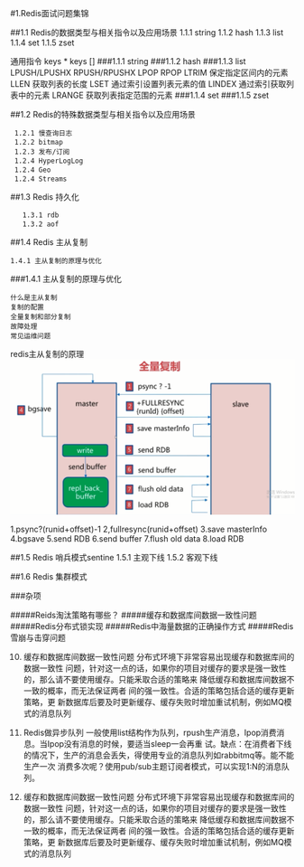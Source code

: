 #1.Redis面试问题集锦

##1.1 Redis的数据类型与相关指令以及应用场景
        1.1.1  string
        1.1.2  hash
        1.1.3  list
        1.1.4  set
        1.1.5  zset
 
通用指令
 keys *
 keys []
###1.1.1  string
###1.1.2  hash
###1.1.3  list
    LPUSH/LPUSHX
    RPUSH/RPUSHX
    LPOP
    RPOP
    LTRIM  保定指定区间内的元素
    LLEN   获取列表的长度
    LSET   通过索引设置列表元素的值
    LINDEX 通过索引获取列表中的元素
    LRANGE 获取列表指定范围的元素
###1.1.4  set
###1.1.5  zset
  

##1.2 Redis的特殊数据类型与相关指令以及应用场景
    
     1.2.1 慢查询日志   
     1.2.2 bitmap   
     1.2.3 发布/订阅   
     1.2.4 HyperLogLog   
     1.2.4 Geo   
     1.2.4 Streams
     
##1.3 Redis 持久化
    
       1.3.1 rdb   
       1.3.2 aof   
       
##1.4 Redis 主从复制

    1.4.1 主从复制的原理与优化
 
###1.4.1 主从复制的原理与优化
    
    什么是主从复制
    复制的配置
    全量复制和部分复制
    故障处理
    常见运维问题  
 
redis主从复制的原理   
![](.Redis面试问题集锦_images/d61b72c3.png)
  
1.psync?(runid+offset)-1
2,fullresync(runid+offset)
3.save masterInfo
4.bgsave
5.send RDB
6.send buffer
7.flush old data
8.load RDB
 
##1.5 Redis 哨兵模式sentine
    1.5.1 主观下线
    1.5.2 客观下线

##1.6 Redis 集群模式

###杂项
    
#####Reids淘汰策略有哪些？
#####缓存和数据库间数据一致性问题
#####Redis分布式锁实现
#####Redis中海量数据的正确操作方式
#####Redis雪崩与击穿问题

10.   缓存和数据库间数据一致性问题
分布式环境下非常容易出现缓存和数据库间的数据一致性 问题，针对这一点的话，如果你的项目对缓存的要求是强一致性的，那么请不要使用缓存。只能釆取合适的策略来 降低缓存和数据库间数据不一致的概率，而无法保证两者 间的强一致性。合适的策略包括合适的缓存更新策略，更 新数据库后要及时更新缓存、缓存失败时增加重试机制，例如MQ模式的消息队列

16.   Redis做异步队列
一般使用list结构作为队列，rpush生产消息，Ipop消费消息。当Ipop没有消息的时候，要适当sleep一会再重 试。缺点：在消费者下线的情况下，生产的消息会丢失，得使用专业的消息队列如rabbitmq等。能不能生产一次 消费多次呢？使用pub/sub主题订阅者模式，可以实现1:N的消息队列。
10.   缓存和数据库间数据一致性问题
分布式环境下非常容易出现缓存和数据库间的数据一致性 问题，针对这一点的话，如果你的项目对缓存的要求是强一致性的，那么请不要使用缓存。只能釆取合适的策略来 降低缓存和数据库间数据不一致的概率，而无法保证两者 间的强一致性。合适的策略包括合适的缓存更新策略，更 新数据库后要及时更新缓存、缓存失败时增加重试机制，例如MQ模式的消息队列